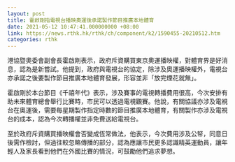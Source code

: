 ```yaml
---
layout: post
title: 霍啟剛指電視台播映奧運後承諾製作節目推廣本地體育
date: 2021-05-12 10:47:41.000000000 +08:00
link: https://news.rthk.hk/rthk/ch/component/k2/1590455-20210512.htm
categories: rthk
---
```


港協暨奧委會副會長霍啟剛表示，政府斥資購買東京奧運播映權，對體育界是好消息，認為是新嘗試。他提到，政府與電視台的協定，除涉及奧運播映權外，電視台亦承諾之後要製作節目推廣本地體育發展，形容並非「放完煙花就無」。

霍啟剛於本台節目《千禧年代》表示，涉及賽事的電視轉播費用很高，今次安排有助未來體育總會舉行比賽時，市民可以透過電視觀賽。他說，有關協議亦涉及電視台在奧運後，需要每星期製作指定時數的節目推廣本地體育，有關製作亦涉及電視台的成本，認為今次轉播權並非免費送給電視台。

至於政府斥資購買播映權會否變成恆常做法，他表示，今次費用涉及公帑，同意日後需作檢討，但過往較忽略傳播的部分，認為應讓巿民更多認識精英運動員，讓年輕人及家長看到他們在外國比賽的情況，可鼓勵他們追求夢想。
